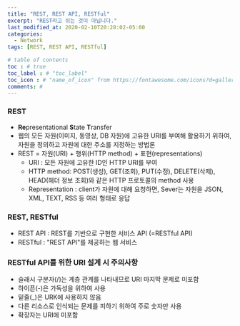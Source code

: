 ```yaml
---
title: "REST, REST API, RESTful"
excerpt: "REST라고 쉬는 것이 아닙니다."
last_modified_at: 2020-02-10T20:20:02-05:00
categories:
  - Network
tags: [REST, REST API, RESTful]

# table of contents
toc : # true
toc_label : # "toc_label"
toc_icon : # "name_of_icon" from https://fontawesome.com/icons?d=gallery&s=solid&m=free
comments: # 
---
```


### REST
- **Re**presentational **S**tate **T**ransfer
- 웹의 모든 자원(이미지, 동영상, DB 자원)에 고유한 URI를 부여해 활용하기 위하여, 자원을 정의하고 자원에 대한 주소를 지정하는 방법론
- REST = 자원(URI) + 행위(HTTP method) + 표현(representations)
  - URI : 모든 자원에 고유한 ID인 HTTP URI를 부여
  - HTTP method: POST(생성), GET(조회), PUT(수정), DELETE(삭제), HEAD(헤더 정보 조회)와 같은 HTTP 프로토콜의 method 사용
  - Representation : client가 자원에 대해 요청하면, Sever는 자원을 JSON, XML, TEXT, RSS 등 여러 형태로 응답



### REST, RESTful
- REST API : REST를 기반으로 구현한 서비스 API (=RESTful API)
- RESTful : "REST API"를 제공하는 웹 서비스



### RESTful API를 위한 URI 설계 시 주의사항
- 슬래시 구분자(/)는 계층 관계를 나타내므로 URI 마지막 문제로 미포함
- 하이픈(-)은 가독성을 위하여 사용
- 밑줄(_)은 URK에 사용하지 않음
- 다른 리소스로 인식되는 문제를 피하기 위하여 주로 숫자만 사용
- 확장자는 URI에 미포함
